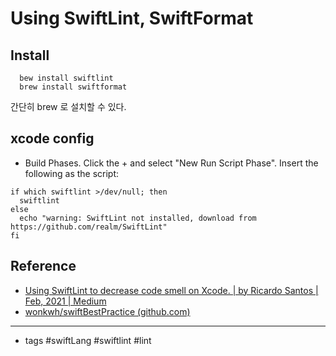 # Using SwiftLint, SwiftFormat
## Install

      bew install swiftlint
      brew install swiftformat
간단히 brew 로 설치할 수 있다. 

## xcode config
- Build Phases. Click the + and select "New Run Script Phase". Insert the following as the script:
```
if which swiftlint >/dev/null; then
  swiftlint
else
  echo "warning: SwiftLint not installed, download from https://github.com/realm/SwiftLint"
fi
```


 
## Reference
- [Using SwiftLint to decrease code smell on Xcode. | by Ricardo Santos | Feb, 2021 | Medium](https://ricardojpsantos.medium.com/using-swiftlint-to-decrease-code-smell-on-xcode-e1dd49258f22)
- [wonkwh/swiftBestPractice (github.com)](https://github.com/wonkwh/swiftBestPractice)
----
- tags #swiftLang #swiftlint #lint 